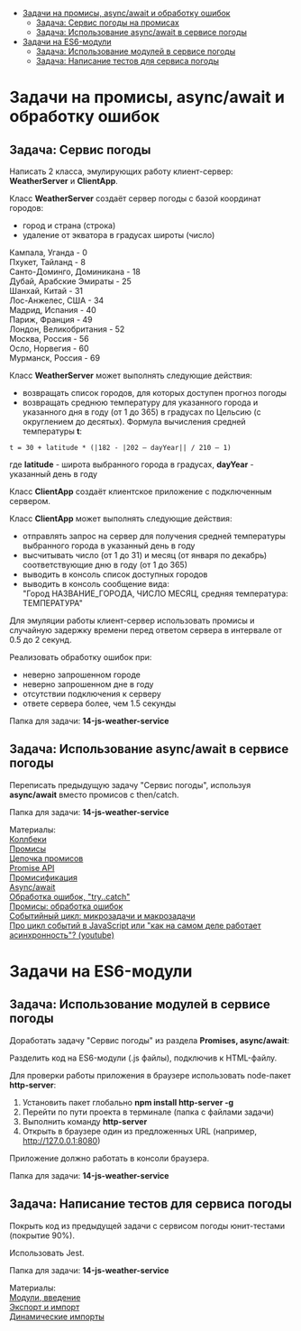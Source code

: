 - [Задачи на промисы, async/await и обработку ошибок](https://github.com/i-bayanov/internal-courses/tree/master/14-js-weather-service#%D0%B7%D0%B0%D0%B4%D0%B0%D1%87%D0%B8-%D0%BD%D0%B0-%D0%BF%D1%80%D0%BE%D0%BC%D0%B8%D1%81%D1%8B-asyncawait-%D0%B8-%D0%BE%D0%B1%D1%80%D0%B0%D0%B1%D0%BE%D1%82%D0%BA%D1%83-%D0%BE%D1%88%D0%B8%D0%B1%D0%BE%D0%BA)
  * [Задача: Сервис погоды на промисах](https://github.com/i-bayanov/internal-courses/tree/master/14-js-weather-service#%D0%B7%D0%B0%D0%B4%D0%B0%D1%87%D0%B0-%D1%81%D0%B5%D1%80%D0%B2%D0%B8%D1%81-%D0%BF%D0%BE%D0%B3%D0%BE%D0%B4%D1%8B)
  * [Задача: Использование async/await в сервисе погоды](https://github.com/i-bayanov/internal-courses/tree/master/14-js-weather-service#%D0%B7%D0%B0%D0%B4%D0%B0%D1%87%D0%B0-%D0%B8%D1%81%D0%BF%D0%BE%D0%BB%D1%8C%D0%B7%D0%BE%D0%B2%D0%B0%D0%BD%D0%B8%D0%B5-asyncawait-%D0%B2-%D1%81%D0%B5%D1%80%D0%B2%D0%B8%D1%81%D0%B5-%D0%BF%D0%BE%D0%B3%D0%BE%D0%B4%D1%8B)
- [Задачи на ES6-модули](https://github.com/i-bayanov/internal-courses/tree/master/14-js-weather-service#%D0%B7%D0%B0%D0%B4%D0%B0%D1%87%D0%B8-%D0%BD%D0%B0-es6-%D0%BC%D0%BE%D0%B4%D1%83%D0%BB%D0%B8)
  * [Задача: Использование модулей в сервисе погоды](https://github.com/i-bayanov/internal-courses/tree/master/14-js-weather-service#%D0%B7%D0%B0%D0%B4%D0%B0%D1%87%D0%B0-%D0%B8%D1%81%D0%BF%D0%BE%D0%BB%D1%8C%D0%B7%D0%BE%D0%B2%D0%B0%D0%BD%D0%B8%D0%B5-%D0%BC%D0%BE%D0%B4%D1%83%D0%BB%D0%B5%D0%B9-%D0%B2-%D1%81%D0%B5%D1%80%D0%B2%D0%B8%D1%81%D0%B5-%D0%BF%D0%BE%D0%B3%D0%BE%D0%B4%D1%8B)
  * [Задача: Написание тестов для сервиса погоды](https://github.com/i-bayanov/internal-courses/tree/master/14-js-weather-service#%D0%B7%D0%B0%D0%B4%D0%B0%D1%87%D0%B0-%D0%BD%D0%B0%D0%BF%D0%B8%D1%81%D0%B0%D0%BD%D0%B8%D0%B5-%D1%82%D0%B5%D1%81%D1%82%D0%BE%D0%B2-%D0%B4%D0%BB%D1%8F-%D1%81%D0%B5%D1%80%D0%B2%D0%B8%D1%81%D0%B0-%D0%BF%D0%BE%D0%B3%D0%BE%D0%B4%D1%8B)

# Задачи на промисы, async/await и обработку ошибок
## Задача: Сервис погоды

Написать 2 класса, эмулирующих работу клиент-сервер: **WeatherServer** и **ClientApp**.

Класс **WeatherServer** создаёт сервер погоды с базой координат городов:
- город и страна (строка)
- удаление от экватора в градусах широты (число)

Кампала, Уганда - 0  
Пхукет, Тайланд - 8  
Санто-Доминго, Доминикана - 18  
Дубай, Арабские Эмираты - 25  
Шанхай, Китай - 31  
Лос-Анжелес, США - 34  
Мадрид, Испания - 40  
Париж, Франция - 49  
Лондон, Великобритания - 52  
Москва, Россия - 56  
Осло, Норвегия - 60  
Мурманск, Россия - 69

Класс **WeatherServer** может выполнять следующие действия:

- возвращать список городов, для которых доступен прогноз погоды
- возвращать среднюю температуру для указанного города и указанного дня в году (от 1 до 365) в градусах по Цельсию (с округлением до десятых). Формула вычисления средней температуры **t**:
```
t = 30 + latitude * (|182 - |202 – dayYear|| / 210 – 1)
```
где **latitude** - широта выбранного города в градусах, **dayYear** - указанный день в году  

Класс **ClientApp** создаёт клиентское приложение с подключенным сервером.

Класс **ClientApp** может выполнять следующие действия:

- отправлять запрос на сервер для получения средней температуры выбранного города в указанный день в году
- высчитывать число (от 1 до 31) и месяц (от января по декабрь) соответствующие дню в году (от 1 до 365)
- выводить в консоль список доступных городов
- выводить в консоль сообщение вида:  
  "Город НАЗВАНИЕ_ГОРОДА, ЧИСЛО МЕСЯЦ, средняя температура: ТЕМПЕРАТУРА"

Для эмуляции работы клиент-сервер использовать промисы и случайную задержку времени перед ответом сервера в интервале от 0.5 до 2 секунд.

Реализовать обработку ошибок при:

- неверно запрошенном городе
- неверно запрошенном дне в году
- отсутствии подключения к серверу
- ответе сервера более, чем 1.5 секунды

Папка для задачи: **14-js-weather-service**

## Задача: Использование async/await в сервисе погоды

Переписать предыдущую задачу "Сервис погоды", используя **async/await** вместо промисов с then/catch.

Папка для задачи: **14-js-weather-service**

Материалы:  
[Коллбеки](https://learn.javascript.ru/callbacks)  
[Промисы](https://learn.javascript.ru/promise-basics)  
[Цепочка промисов](https://learn.javascript.ru/promise-chaining)  
[Promise API](https://learn.javascript.ru/promise-api)  
[Промисификация](https://learn.javascript.ru/promisify)  
[Async/await](https://learn.javascript.ru/async-await)  
[Обработка ошибок, "try..catch"](https://learn.javascript.ru/try-catch)  
[Промисы: обработка ошибок](https://learn.javascript.ru/promise-error-handling)  
[Событийный цикл: микрозадачи и макрозадачи](https://learn.javascript.ru/event-loop)  
[Про цикл событий в JavaScript или "как на самом деле работает асинхронность"? (youtube)](https://www.youtube.com/watch?v=wQuRq3GStR8)

# Задачи на ES6-модули
## Задача: Использование модулей в сервисе погоды

Доработать задачу "Сервис погоды" из раздела **Promises, async/await**:

Разделить код на ES6-модули (.js файлы), подключив к HTML-файлу.

Для проверки работы приложения в браузере использовать node-пакет **http-server**:

1. Установить пакет глобально **npm install http-server -g**
2. Перейти по пути проекта в терминале (папка с файлами задачи)
3. Выполнить команду **http-server**
4. Открыть в браузере один из предложенных URL (например, http://127.0.0.1:8080)

Приложение должно работать в консоли браузера.

Папка для задачи: **14-js-weather-service**

## Задача: Написание тестов для сервиса погоды

Покрыть код из предыдущей задачи с сервисом погоды юнит-тестами (покрытие 90%).

Использовать Jest.

Папка для задачи: **14-js-weather-service**

Материалы:  
[Модули, введение](https://learn.javascript.ru/modules-intro)  
[Экспорт и импорт](https://learn.javascript.ru/import-export)  
[Динамические импорты](https://learn.javascript.ru/modules-dynamic-imports)
